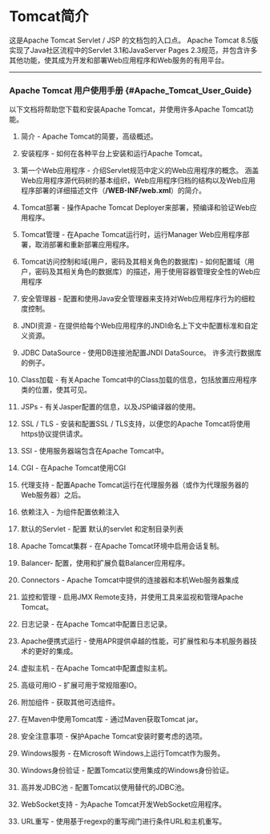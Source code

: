 # Tomcat简介

这是Apache Tomcat Servlet / JSP 的文档包的入口点。 Apache Tomcat 8.5版实现了Java社区流程中的Servlet 3.1和JavaServer Pages 2.3规范，并包含许多其他功能，使其成为开发和部署Web应用程序和Web服务的有用平台。

---

### Apache Tomcat 用户使用手册   {#Apache_Tomcat_User_Guide}

以下文档将帮助您下载和安装Apache Tomcat，并使用许多Apache Tomcat功能。

1. 简介                               - Apache Tomcat的简要，高级概述。
2. 安装程序                       - 如何在各种平台上安装和运行Apache Tomcat。
3. 第一个Web应用程序    - 介绍Servlet规范中定义的Web应用程序的概念。 涵盖Web应用程序源代码树的基本组织，Web应用程序归档的结构以及Web应用程序部署的详细描述文件（**/WEB-INF/web.xml**）的简介。
4. Tomcat部署 - 操作Apache Tomcat Deployer来部署，预编译和验证Web应用程序。
5. Tomcat管理 - 在Apache Tomcat运行时，运行Manager Web应用程序部署，取消部署和重新部署应用程序。
6. Tomcat访问控制和域\(用户，密码及其相关角色的数据库\) - 如何配置域（用户，密码及其相关角色的数据库）的描述，用于使用容器管理安全性的Web应用程序
7. 安全管理器 - 配置和使用Java安全管理器来支持对Web应用程序行为的细粒度控制。
8. JNDI资源 - 在提供给每个Web应用程序的JNDI命名上下文中配置标准和自定义资源。
9. JDBC DataSource - 使用DB连接池配置JNDI DataSource。 许多流行数据库的例子。
10. Class加载 - 有关Apache Tomcat中的Class加载的信息，包括放置应用程序类的位置，使其可见。
11. JSPs - 有关Jasper配置的信息，以及JSP编译器的使用。
12. SSL / TLS - 安装和配置SSL / TLS支持，以便您的Apache Tomcat将使用https协议提供请求。
13. SSI - 使用服务器端包含在Apache Tomcat中。
14. CGI - 在Apache Tomcat使用CGI
15. 代理支持 - 配置Apache Tomcat运行在代理服务器（或作为代理服务器的Web服务器）之后。
16. 依赖注入 - 为组件配置依赖注入
17. 默认的Servlet - 配置 默认的servlet 和定制目录列表
18. Apache Tomcat集群 - 在Apache Tomcat环境中启用会话复制。

19. Balancer- 配置，使用和扩展负载Balancer应用程序。

20. Connectors -  Apache Tomcat中提供的连接器和本机Web服务器集成

21. 监控和管理 - 启用JMX Remote支持，并使用工具来监视和管理Apache Tomcat。

22. 日志记录 - 在Apache Tomcat中配置日志记录。

23. Apache便携式运行 - 使用APR提供卓越的性能，可扩展性和与本机服务器技术的更好的集成。

24. 虚拟主机 - 在Apache Tomcat中配置虚拟主机。

25. 高级可用IO - 扩展可用于常规阻塞IO。

26. 附加组件 - 获取其他可选组件。

27. 在Maven中使用Tomcat库 - 通过Maven获取Tomcat jar。

28. 安全注意事项 - 保护Apache Tomcat安装时要考虑的选项。

29. Windows服务 - 在Microsoft Windows上运行Tomcat作为服务。

30. Windows身份验证 - 配置Tomcat以使用集成的Windows身份验证。

31. 高并发JDBC池 - 配置Tomcat以使用替代的JDBC池。

32. WebSocket支持 - 为Apache Tomcat开发WebSocket应用程序。

33. URL重写 - 使用基于regexp的重写阀门进行条件URL和主机重写。



